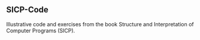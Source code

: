 SICP-Code
-----------

Illustrative code and exercises from the book Structure and Interpretation of Computer Programs (SICP).
